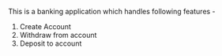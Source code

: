 This is a banking application which handles following features -
1. Create Account
2. Withdraw from account
3. Deposit to account
